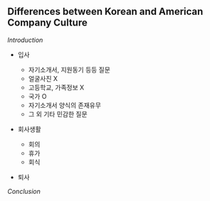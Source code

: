 Differences between Korean and American Company Culture
--------

*Introduction*

* 입사
    * 자기소개서, 지원동기 등등 질문
    * 얼굴사진 X
    * 고등학교, 가족정보 X
    * 국가 O
    * 자기소개서 양식의 존재유무
    * 그 외 기타 민감한 질문

* 회사생활
    * 회의
    * 휴가
    * 회식

* 퇴사

*Conclusion*
